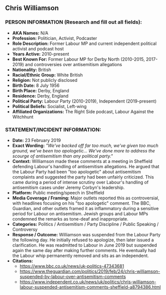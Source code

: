 ## Chris Williamson

### PERSON INFORMATION (Research and fill out all fields):
- **AKA Names:** N/A
- **Profession:** Politician, Activist, Podcaster
- **Role Description:** Former Labour MP and current independent political activist and podcast host
- **Years Active:** 2010-present
- **Best Known For:** Former Labour MP for Derby North (2010-2015, 2017-2019) and controversies over antisemitism allegations
- **Nationality:** British
- **Racial/Ethnic Group:** White British
- **Religion:** Not publicly disclosed
- **Birth Date:** 8 July 1956
- **Birth Place:** Derby, England
- **Residence:** Derby, England
- **Political Party:** Labour Party (2010-2019), Independent (2019-present)
- **Political Beliefs:** Socialist, Left-wing
- **Affiliated Organizations:** The Right Side podcast, Labour Against the Witchhunt

### STATEMENT/INCIDENT INFORMATION:
- **Date:** 23 February 2019
- **Exact Wording:** *"We've backed off far too much, we've given too much ground, we've been too apologetic... We've done more to address the scourge of antisemitism than any political party."*
- **Context:** Williamson made these comments at a meeting in Sheffield defending Labour's handling of antisemitism allegations. He argued that the Labour Party had been "too apologetic" about antisemitism complaints and suggested the party had been unfairly criticized. This came during a period of intense scrutiny over Labour's handling of antisemitism cases under Jeremy Corbyn's leadership.
- **Platform:** Public meeting/speech in Sheffield
- **Media Coverage / Framing:** Major outlets reported this as controversial, with headlines focusing on his "too apologetic" comment. The BBC, Guardian, and other outlets framed it as inflammatory during a sensitive period for Labour on antisemitism. Jewish groups and Labour MPs condemned the remarks as tone-deaf and inappropriate.
- **Categories:** Politics / Antisemitism / Party Discipline / Public Speaking / Controversy
- **Response / Outcome:** Williamson was suspended from the Labour Party the following day. He initially refused to apologize, then later issued a clarification. He was readmitted to Labour in June 2019 but suspended again the same day after making further comments. He eventually had the Labour whip permanently removed and sits as an independent.
- **Citations:** 
  - https://www.bbc.co.uk/news/uk-politics-47343681
  - https://www.theguardian.com/politics/2019/feb/24/chris-williamson-suspended-by-labour-over-antisemitism-comments
  - https://www.independent.co.uk/news/uk/politics/chris-williamson-labour-suspended-antisemitism-comments-sheffield-a8794386.html